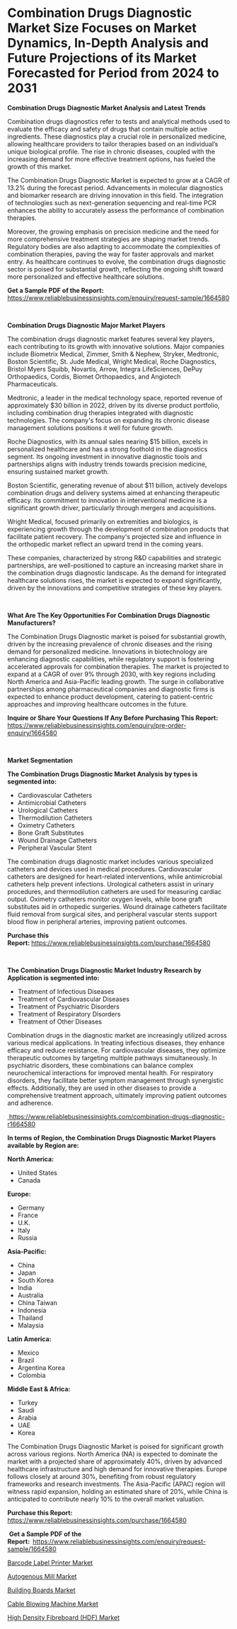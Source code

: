 <p><h1>Combination Drugs Diagnostic Market Size Focuses on Market Dynamics, In-Depth Analysis and Future Projections of its Market Forecasted for Period from 2024 to 2031</h1></p><p><strong>Combination Drugs Diagnostic Market Analysis and Latest Trends</strong></p>
<p><p>Combination drugs diagnostics refer to tests and analytical methods used to evaluate the efficacy and safety of drugs that contain multiple active ingredients. These diagnostics play a crucial role in personalized medicine, allowing healthcare providers to tailor therapies based on an individual’s unique biological profile. The rise in chronic diseases, coupled with the increasing demand for more effective treatment options, has fueled the growth of this market.</p><p>The Combination Drugs Diagnostic Market is expected to grow at a CAGR of 13.2% during the forecast period. Advancements in molecular diagnostics and biomarker research are driving innovation in this field. The integration of technologies such as next-generation sequencing and real-time PCR enhances the ability to accurately assess the performance of combination therapies.</p><p>Moreover, the growing emphasis on precision medicine and the need for more comprehensive treatment strategies are shaping market trends. Regulatory bodies are also adapting to accommodate the complexities of combination therapies, paving the way for faster approvals and market entry. As healthcare continues to evolve, the combination drugs diagnostic sector is poised for substantial growth, reflecting the ongoing shift toward more personalized and effective healthcare solutions.</p></p>
<p><strong>Get a Sample PDF of the Report:&nbsp;</strong> <a href="https://www.reliablebusinessinsights.com/enquiry/request-sample/1664580?utm_campaign=1399&utm_medium=2&utm_source=Github&utm_content=ia&utm_term=28092024&utm_id=combination-drugs-diagnostic">https://www.reliablebusinessinsights.com/enquiry/request-sample/1664580</a></p>
<p>&nbsp;</p>
<p><strong>Combination Drugs Diagnostic Major Market Players</strong></p>
<p><p>The combination drugs diagnostic market features several key players, each contributing to its growth with innovative solutions. Major companies include Biometrix Medical, Zimmer, Smith & Nephew, Stryker, Medtronic, Boston Scientific, St. Jude Medical, Wright Medical, Roche Diagnostics, Bristol Myers Squibb, Novartis, Arrow, Integra LifeSciences, DePuy Orthopaedics, Cordis, Biomet Orthopaedics, and Angiotech Pharmaceuticals.</p><p>Medtronic, a leader in the medical technology space, reported revenue of approximately $30 billion in 2022, driven by its diverse product portfolio, including combination drug therapies integrated with diagnostic technologies. The company's focus on expanding its chronic disease management solutions positions it well for future growth.</p><p>Roche Diagnostics, with its annual sales nearing $15 billion, excels in personalized healthcare and has a strong foothold in the diagnostics segment. Its ongoing investment in innovative diagnostic tools and partnerships aligns with industry trends towards precision medicine, ensuring sustained market growth.</p><p>Boston Scientific, generating revenue of about $11 billion, actively develops combination drugs and delivery systems aimed at enhancing therapeutic efficacy. Its commitment to innovation in interventional medicine is a significant growth driver, particularly through mergers and acquisitions.</p><p>Wright Medical, focused primarily on extremities and biologics, is experiencing growth through the development of combination products that facilitate patient recovery. The company's projected size and influence in the orthopedic market reflect an upward trend in the coming years.</p><p>These companies, characterized by strong R&D capabilities and strategic partnerships, are well-positioned to capture an increasing market share in the combination drugs diagnostic landscape. As the demand for integrated healthcare solutions rises, the market is expected to expand significantly, driven by the innovations and competitive strategies of these key players.</p></p>
<p>&nbsp;</p>
<p><strong>What Are The Key Opportunities For Combination Drugs Diagnostic Manufacturers?</strong></p>
<p><p>The Combination Drugs Diagnostic market is poised for substantial growth, driven by the increasing prevalence of chronic diseases and the rising demand for personalized medicine. Innovations in biotechnology are enhancing diagnostic capabilities, while regulatory support is fostering accelerated approvals for combination therapies. The market is projected to expand at a CAGR of over 9% through 2030, with key regions including North America and Asia-Pacific leading growth. The surge in collaborative partnerships among pharmaceutical companies and diagnostic firms is expected to enhance product development, catering to patient-centric approaches and improving healthcare outcomes in the future.</p></p>
<p><strong>Inquire or Share Your Questions If Any Before Purchasing This Report:</strong> <a href="https://www.reliablebusinessinsights.com/enquiry/pre-order-enquiry/1664580?utm_campaign=1399&utm_medium=2&utm_source=Github&utm_content=ia&utm_term=28092024&utm_id=combination-drugs-diagnostic">https://www.reliablebusinessinsights.com/enquiry/pre-order-enquiry/1664580</a></p>
<p>&nbsp;</p>
<p><strong>Market Segmentation</strong></p>
<p><strong>The Combination Drugs Diagnostic Market Analysis by types is segmented into:</strong></p>
<p><ul><li>Cardiovascular Catheters</li><li>Antimicrobial Catheters</li><li>Urological Catheters</li><li>Thermodilution Catheters</li><li>Oximetry Catheters</li><li>Bone Graft Substitutes</li><li>Wound Drainage Catheters</li><li>Peripheral Vascular Stent</li></ul></p>
<p><p>The combination drugs diagnostic market includes various specialized catheters and devices used in medical procedures. Cardiovascular catheters are designed for heart-related interventions, while antimicrobial catheters help prevent infections. Urological catheters assist in urinary procedures, and thermodilution catheters are used for measuring cardiac output. Oximetry catheters monitor oxygen levels, while bone graft substitutes aid in orthopedic surgeries. Wound drainage catheters facilitate fluid removal from surgical sites, and peripheral vascular stents support blood flow in peripheral arteries, improving patient outcomes.</p></p>
<p><strong>Purchase this Report:&nbsp;</strong><a href="https://www.reliablebusinessinsights.com/purchase/1664580?utm_campaign=1399&utm_medium=2&utm_source=Github&utm_content=ia&utm_term=28092024&utm_id=combination-drugs-diagnostic">https://www.reliablebusinessinsights.com/purchase/1664580</a></p>
<p>&nbsp;</p>
<p><strong>The Combination Drugs Diagnostic Market Industry Research by Application is segmented into:</strong></p>
<p><ul><li>Treatment of Infectious Diseases</li><li>Treatment of Cardiovascular Diseases</li><li>Treatment of Psychiatric Disorders</li><li>Treatment of Respiratory Disorders</li><li>Treatment of Other Diseases</li></ul></p>
<p><p>Combination drugs in the diagnostic market are increasingly utilized across various medical applications. In treating infectious diseases, they enhance efficacy and reduce resistance. For cardiovascular diseases, they optimize therapeutic outcomes by targeting multiple pathways simultaneously. In psychiatric disorders, these combinations can balance complex neurochemical interactions for improved mental health. For respiratory disorders, they facilitate better symptom management through synergistic effects. Additionally, they are used in other diseases to provide a comprehensive treatment approach, ultimately improving patient outcomes and adherence.</p></p>
<p><a href="https://www.reliablebusinessinsights.com/combination-drugs-diagnostic-r1664580?utm_campaign=1399&utm_medium=2&utm_source=Github&utm_content=ia&utm_term=28092024&utm_id=combination-drugs-diagnostic">&nbsp;https://www.reliablebusinessinsights.com/combination-drugs-diagnostic-r1664580</a></p>
<p><strong>In terms of Region, the Combination Drugs Diagnostic Market Players available by Region are:</strong></p>
<p>
    <p> <strong> North America: </strong>
        <ul>
            <li>United States</li>
            <li>Canada</li>
        </ul>
        </p> 
    <p> <strong> Europe: </strong>
        <ul>
            <li>Germany</li>
            <li>France</li>
            <li>U.K.</li>
            <li>Italy</li>
            <li>Russia</li>
        </ul>
        </p> 
    <p> <strong> Asia-Pacific: </strong>
        <ul>
            <li>China</li>
            <li>Japan</li>
            <li>South Korea</li>
            <li>India</li>
            <li>Australia</li>
            <li>China Taiwan</li>
            <li>Indonesia</li>
            <li>Thailand</li>
            <li>Malaysia</li>
        </ul>
        </p> 
    <p> <strong> Latin America: </strong>
        <ul>
            <li>Mexico</li>
            <li>Brazil</li>
            <li>Argentina Korea</li>
            <li>Colombia</li>
        </ul>
        </p> 
    <p> <strong> Middle East & Africa: </strong>
        <ul>
            <li>Turkey</li>
            <li>Saudi</li>
            <li>Arabia</li>
            <li>UAE</li>
            <li>Korea</li>
        </ul>
    </p>
    </p>
<p><p>The Combination Drugs Diagnostic Market is poised for significant growth across various regions. North America (NA) is expected to dominate the market with a projected share of approximately 40%, driven by advanced healthcare infrastructure and high demand for innovative therapies. Europe follows closely at around 30%, benefiting from robust regulatory frameworks and research investments. The Asia-Pacific (APAC) region will witness rapid expansion, holding an estimated share of 20%, while China is anticipated to contribute nearly 10% to the overall market valuation.</p></p>
<p><strong>Purchase this Report: </strong><a href="https://www.reliablebusinessinsights.com/purchase/1664580?utm_campaign=1399&utm_medium=2&utm_source=Github&utm_content=ia&utm_term=28092024&utm_id=combination-drugs-diagnostic">https://www.reliablebusinessinsights.com/purchase/1664580</a></p>
<p>&nbsp;<strong>Get a Sample PDF of the Report:&nbsp;&nbsp;</strong><a href="https://www.reliablebusinessinsights.com/enquiry/request-sample/1664580?utm_campaign=1399&utm_medium=2&utm_source=Github&utm_content=ia&utm_term=28092024&utm_id=combination-drugs-diagnostic">https://www.reliablebusinessinsights.com/enquiry/request-sample/1664580</a></p>
<p><strong></strong></p>
<p><p><a href="https://www.linkedin.com/pulse/market-dynamics-future-trends-global-barcode-label-printer-ta3uf?utm_campaign=1399&utm_medium=2&utm_source=Github&utm_content=ia&utm_term=28092024&utm_id=combination-drugs-diagnostic">Barcode Label Printer Market</a></p><p><a href="https://www.linkedin.com/pulse/autogenous-mill-market-insights-products-regional-analysis-5spaf?utm_campaign=1399&utm_medium=2&utm_source=Github&utm_content=ia&utm_term=28092024&utm_id=combination-drugs-diagnostic">Autogenous Mill Market</a></p><p><a href="https://issuu.com/reportprime-2/docs/building-boards-market-size-2030.pp_a880d3535a4882?utm_campaign=1399&utm_medium=2&utm_source=Github&utm_content=ia&utm_term=28092024&utm_id=combination-drugs-diagnostic">Building Boards Market</a></p><p><a href="https://www.linkedin.com/pulse/cable-blowing-machine-market-global-regional-analysis-focus-c6tpf?utm_campaign=1399&utm_medium=2&utm_source=Github&utm_content=ia&utm_term=28092024&utm_id=combination-drugs-diagnostic">Cable Blowing Machine Market</a></p><p><a href="https://issuu.com/reportprime-2/docs/high-density-fibreboard-hdf-market-_1a15d96317ba94?utm_campaign=1399&utm_medium=2&utm_source=Github&utm_content=ia&utm_term=28092024&utm_id=combination-drugs-diagnostic">High Density Fibreboard (HDF) Market</a></p></p>